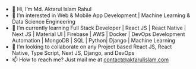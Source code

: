 - 👋 Hi, I’m Md. Aktarul Islam Rahul
- 👀 I’m interested in Web & Mobile App Development | Machine Learning & Data Science Engineering
- 🌱 I’m currently learning Full Stack Developer | React JS | React Native | Next JS | Material UI | Firebase | AWS | Docker | DevOps Development Automation | MongoDB | SQL | Python| Django | Machine Learning 
- 💞️ I’m looking to collaborate on any Project based React JS, React Native, Type Script, Next JS, Django, and DevOps
- 📫 How to reach me? Just mail me at contact@aktarulislam.com

<!---
aktarulrahul/aktarulrahul is a ✨ special ✨ repository because its `README.md` (this file) appears on your GitHub profile.
You can click the Preview link to take a look at your changes.
--->
